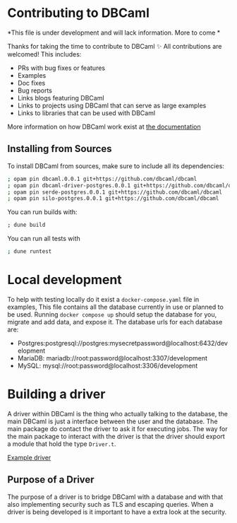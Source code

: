 # Contributing to DBCaml

*This file is under development and will lack information. More to come *

Thanks for taking the time to contribute to DBCaml ✨ All contributions are
welcomed! This includes:

* PRs with bug fixes or features
* Examples
* Doc fixes
* Bug reports
* Links blogs featuring DBCaml
* Links to projects using DBCaml that can serve as large examples
* Links to libraries that can be used with DBCaml

More information on how DBCaml work exist at [the documentation](https://dbca.ml)

## Installing from Sources

To install DBCaml from sources, make sure to include all its dependencies:

```sh
; opam pin dbcaml.0.0.1 git+https://github.com/dbcaml/dbcaml
; opam pin dbcaml-driver-postgres.0.0.1 git+https://github.com/dbcaml/dbcaml
; opam pin serde-postgres.0.0.1 git+https://github.com/dbcaml/dbcaml
; opam pin silo-postgres.0.0.1 git+https://github.com/dbcaml/dbcaml
```

You can run builds with:

```sh
; dune build
```

You can run all tests with

```sh
; dune runtest
```

# Local development

To help with testing locally do it exist a `docker-compose.yaml` file in examples, This file contains all the database currently in use or planned to be used. 
Running  `docker compose up` should setup the database for you, migrate and add data, and expose it. The database urls for each database are:

- Postgres:postgresql://postgres:mysecretpassword@localhost:6432/development
- MariaDB: mariadb://root:password@localhost:3307/development 
- MySQL: mysql://root:password@localhost:3306/development

# Building a driver

A driver within DBCaml is the thing who actually talking to the database, the main DBCaml is just a interface between the user and the database. The main package do contact the driver to ask it for executing jobs.
The way for the main package to interact with the driver is that the driver should export a module that hold the type `Driver.t`. 

[Example driver](./dbcaml_driver_postgres)

## Purpose of a Driver

The purpose of a driver is to bridge DBCaml with a database and with that also implementing security such as TLS and escaping queries.
When a driver is being developed is it important to have a extra look at the security.

